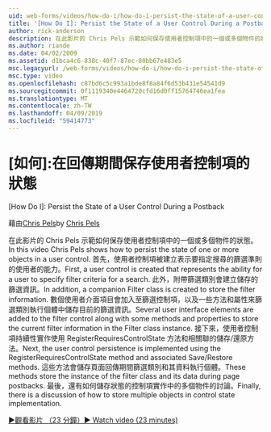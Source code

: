 ```yaml
---
uid: web-forms/videos/how-do-i/how-do-i-persist-the-state-of-a-user-control-during-a-postback
title: '[How Do I]: Persist the State of a User Control During a Postback | Microsoft Docs'
author: rick-anderson
description: 在此影片的 Chris Pels 示範如何保存使用者控制項中的一個或多個物件的狀態。 首先，會建立代表 abilit 使用者控制項...
ms.author: riande
ms.date: 04/02/2009
ms.assetid: d1bca4c6-838c-40f7-87ec-80bb67e483e5
msc.legacyurl: /web-forms/videos/how-do-i/how-do-i-persist-the-state-of-a-user-control-during-a-postback
msc.type: video
ms.openlocfilehash: c87bd6c5c993a1bde8f8a84f6d53b431e54541d9
ms.sourcegitcommit: 0f1119340e4464720cfd16d0ff15764746ea1fea
ms.translationtype: MT
ms.contentlocale: zh-TW
ms.lasthandoff: 04/09/2019
ms.locfileid: "59414773"
---
```

# <a name="how-do-i-persist-the-state-of-a-user-control-during-a-postback"></a>[如何]:在回傳期間保存使用者控制項的狀態
[How Do I]: Persist the State of a User Control During a Postback

<span data-ttu-id="27d2c-104">藉由[Chris Pels](https://twitter.com/chrispels)</span><span class="sxs-lookup"><span data-stu-id="27d2c-104">by [Chris Pels](https://twitter.com/chrispels)</span></span>

<span data-ttu-id="27d2c-105">在此影片的 Chris Pels 示範如何保存使用者控制項中的一個或多個物件的狀態。</span><span class="sxs-lookup"><span data-stu-id="27d2c-105">In this video Chris Pels shows how to persist the state of one or more objects in a user control.</span></span> <span data-ttu-id="27d2c-106">首先，使用者控制項被建立表示要指定搜尋的篩選準則的使用者的能力。</span><span class="sxs-lookup"><span data-stu-id="27d2c-106">First, a user control is created that represents the ability for a user to specify filter criteria for a search.</span></span> <span data-ttu-id="27d2c-107">此外，附帶篩選類別會建立儲存的篩選資訊。</span><span class="sxs-lookup"><span data-stu-id="27d2c-107">In addition, a companion Filter class is created to store the filter information.</span></span> <span data-ttu-id="27d2c-108">數個使用者介面項目會加入至篩選控制項，以及一些方法和屬性來篩選類別執行個體中儲存目前的篩選資訊。</span><span class="sxs-lookup"><span data-stu-id="27d2c-108">Several user interface elements are added to the filter control along with some methods and properties to store the current filter information in the Filter class instance.</span></span> <span data-ttu-id="27d2c-109">接下來，使用者控制項持續性實作使用 RegisterRequiresControlState 方法和相關聯的儲存/還原方法。</span><span class="sxs-lookup"><span data-stu-id="27d2c-109">Next, the user control persistence is implemented using the RegisterRequiresControlState method and associated Save/Restore methods.</span></span> <span data-ttu-id="27d2c-110">這些方法會儲存頁面回傳期間篩選類別和其資料執行個體。</span><span class="sxs-lookup"><span data-stu-id="27d2c-110">These methods store the instance of the filter class and its data during page postbacks.</span></span> <span data-ttu-id="27d2c-111">最後，還有如何儲存狀態的控制項實作中的多個物件的討論。</span><span class="sxs-lookup"><span data-stu-id="27d2c-111">Finally, there is a discussion of how to store multiple objects in control state implementation.</span></span>

[<span data-ttu-id="27d2c-112">&#9654;觀看影片 （23 分鐘）</span><span class="sxs-lookup"><span data-stu-id="27d2c-112">&#9654; Watch video (23 minutes)</span></span>](https://channel9.msdn.com/Blogs/ASP-NET-Site-Videos/how-do-i-persist-the-state-of-a-user-control-during-a-postback)

